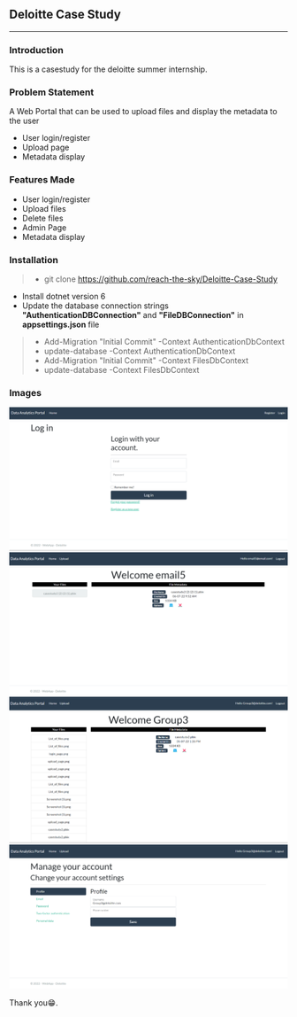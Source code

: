 ## Deloitte Case Study
---

### Introduction
This is a casestudy for the deloitte summer internship.

### Problem Statement
A Web Portal that can be used to upload files and display the metadata to the user
* User login/register
* Upload page
* Metadata display

### Features Made
* User login/register
* Upload files
* Delete files
* Admin Page
* Metadata display

### Installation
> * git clone https://github.com/reach-the-sky/Deloitte-Case-Study
* Install dotnet version 6
* Update the database connection strings **"AuthenticationDBConnection"** and **"FileDBConnection"** in **appsettings.json** file
> * Add-Migration "Initial Commit" -Context AuthenticationDbContext
> * update-database -Context AuthenticationDbContext
> * Add-Migration "Initial Commit" -Context FilesDbContext
> * update-database -Context FilesDbContext


### Images
<img src="images/login_page.png" />
<img src="images/Deloitte-home.png" />
<img src="images/Deloitte-Admin.png" />
<img src="images/Deloitte-Profile.png" />


Thank you😁.